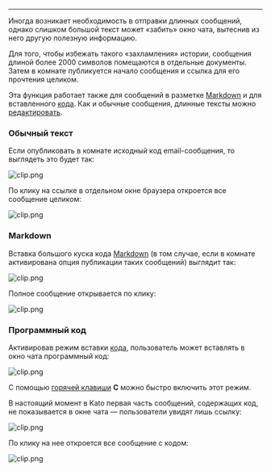 ***

Иногда возникает необходимость в отправки длинных сообщений, однако слишком большой текст может «забить» окно чата, вытеснив из него другую полезную информацию.

Для того, чтобы избежать такого «захламления» истории, сообщения длиной более 2000 символов помещаются в отдельные документы. Затем в комнате публикуется начало сообщения и ссылка для его прочтения целиком.

Эта функция работает также для сообщений в разметке [Markdown](/articles/ru/general/cheatsheet#markdown) и для вставленного [кода](/articles/ru/general/cheatsheet#code). Как и обычные сообщения, длинные тексты можно [редактировать](/articles/ru/general/cheatsheet#typos). 

### Обычный текст
Если опубликовать в комнате исходный код email-сообщения, то выглядеть это будет так:

![clip.png](https://s3.amazonaws.com/kato-share/f3e1bec3d0e773987c8654f4930559493a9ddedde97beb02a4f20189decb35c3/clip.png)

По клику на ссылке в отдельном окне браузера откроется все сообщение целиком:

![clip.png](https://s3.amazonaws.com/kato-share/d5d4d546dab1c1fd66a7106a7f9cb53f02154cc5256fa5e4f8ac063803f25d6/clip.png)

### Markdown

Вставка большого куска кода [Markdown](/articles/ru/general/cheatsheet#markdown) (в том случае, если в комнате активирована опция публикации таких сообщений) выглядит так:

![clip.png](https://s3.amazonaws.com/kato-share/9a13d8aead0c15901081524b3821fced701b3ba06e1034d2183cc3898e44d4/clip.png)

Полное сообщение открывается по клику:

![clip.png](https://s3.amazonaws.com/kato-share/903c94d481fd995294145696cbd23a03a1dbac1349cf64848d90db35a824f170/clip.png)

### Программный код

Активировав режим вставки [кода](/articles/ru/general/cheatsheet#code), пользователь может вставлять в окно чата программный код: 

![clip.png](https://s3.amazonaws.com/kato-share/84564f4b182bbd783a3162f2aa4e202339c7162c44e3ea2d1f1f68f676f4f0ff/clip.png)

С помощью [горячей клавиши](/articles/ru/power-users/keyboard-control) **C** можно быстро включить этот режим.

В настоящий момент в Kato первая часть сообщений, содержащих код, не показывается в окне чата — пользователи увидят лишь ссылку:

![clip.png](https://s3.amazonaws.com/kato-share/b1036f6527104af752c9a9e9a5a4d7292c53afa6aaefc3ad6da350efc583106/clip.png)

По клику на нее откроется все сообщение с кодом:

![clip.png](https://s3.amazonaws.com/kato-share/3343120541c8ac260e713bcc9ac26623930e954336b091a387ddf4920b3aa13/clip.png)
